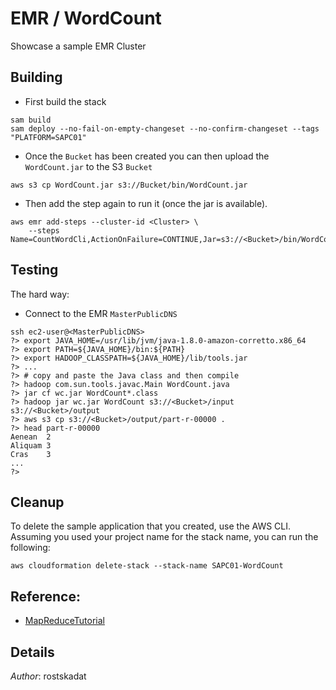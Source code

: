# EMR / WordCount

Showcase a sample EMR Cluster

## Building

* First build the stack

```shell
sam build 
sam deploy --no-fail-on-empty-changeset --no-confirm-changeset --tags "PLATFORM=SAPC01" 
``` 

* Once the `Bucket` has been created you can then upload the `WordCount.jar` to the S3 `Bucket`

```shell
aws s3 cp WordCount.jar s3://Bucket/bin/WordCount.jar 
``` 

* Then add the step again to run it (once the jar is available).

```shell
aws emr add-steps --cluster-id <Cluster> \
    --steps Name=CountWordCli,ActionOnFailure=CONTINUE,Jar=s3://<Bucket>/bin/WordCount.jar,Args=WordCount,s3://<Bucket>/input,s3://<Bucket>/output
``` 

## Testing

The hard way:

* Connect to the EMR `MasterPublicDNS`

```shell
ssh ec2-user@<MasterPublicDNS>
?> export JAVA_HOME=/usr/lib/jvm/java-1.8.0-amazon-corretto.x86_64
?> export PATH=${JAVA_HOME}/bin:${PATH}
?> export HADOOP_CLASSPATH=${JAVA_HOME}/lib/tools.jar
?> ...
?> # copy and paste the Java class and then compile
?> hadoop com.sun.tools.javac.Main WordCount.java
?> jar cf wc.jar WordCount*.class
?> hadoop jar wc.jar WordCount s3://<Bucket>/input s3://<Bucket>/output
?> aws s3 cp s3://<Bucket>/output/part-r-00000 .
?> head part-r-00000
Aenean  2
Aliquam 3
Cras    3
...
?>
``` 

## Cleanup

To delete the sample application that you created, use the AWS CLI. Assuming you used your project name for the stack name, you can run the following:

```shell
aws cloudformation delete-stack --stack-name SAPC01-WordCount
```

## Reference:

* [MapReduceTutorial](https://hadoop.apache.org/docs/current/hadoop-mapreduce-client/hadoop-mapreduce-client-core/MapReduceTutorial.html#Example:_WordCount_v1.0)

## Details

*Author*: rostskadat

